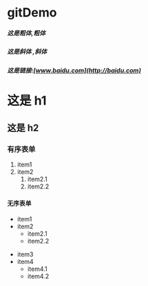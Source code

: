# gitDemo

##### 这是**粗体**,__粗体__

##### 这是*斜体* ,_斜体_
##### 这是链接:[www.baidu.com](http://baidu.com)
# 这是 h1
## 这是 h2
### 有序表单
1. item1
2. item2
   1. item2.1
   2. item2.2
 

#### 无序表单
* item1
* item2
  * item2.1
  * item2.2
- item3
- item4
  - item4.1
  - item4.2
  


